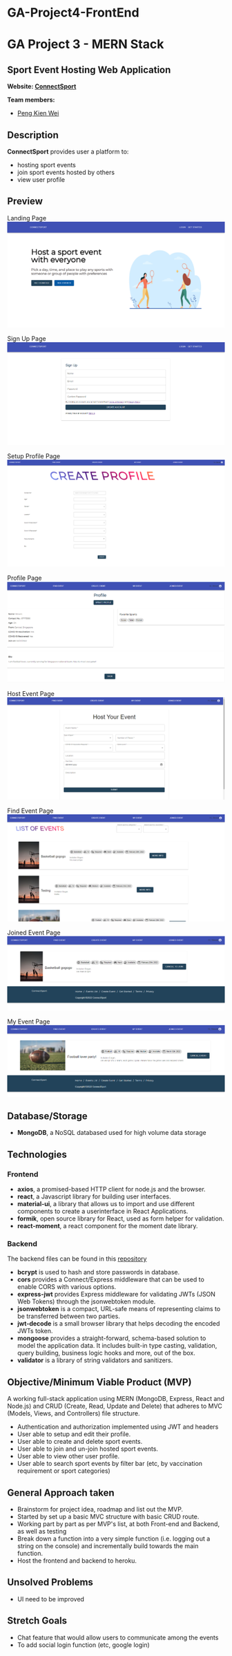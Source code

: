 # GA-Project4-FrontEnd

# GA Project 3 - MERN Stack

## Sport Event Hosting Web Application

**Website: [ConnectSport](https://connectsport.herokuapp.com/)**

**Team members:**

- [Peng Kien Wei](https://github.com/kienwei96)

## Description

**ConnectSport** provides user a platform to:

- hosting sport events
- join sport events hosted by others
- view user profile

## Preview

Landing Page
![Landing Page](./wireframe/Landing_Page.png)

Sign Up Page
![Sign Up Page](./wireframe/Sign_Up.png)

Setup Profile Page
![Setup Profile Page](./wireframe/Setup_Profile.png)

Profile Page
![Profile Page](./wireframe/Profile.png)

Host Event Page
![Host Event Page](./wireframe/Host_Event.png)

Find Event Page
![Find Event Page](./wireframe/Find_Event.png)

Joined Event Page
![Joined Event Page](./wireframe/Joined_Event.png)

My Event Page
![My Event Page](./wireframe/My_Event.png)

## Database/Storage

- **MongoDB**, a NoSQL databased used for high volume data storage

## Technologies

### Frontend

- **axios**, a promised-based HTTP client for node.js and the browser.
- **react**, a Javascript library for building user interfaces.
- **material-ui**, a library that allows us to import and use different components to create a userinterface in React Applications.
- **formik**, open source library for React, used as form helper for validation.
- **react-moment**, a react component for the moment date library.

### Backend

The backend files can be found in this [repository](https://github.com/kienwei96/GA-Project4-BackEnd)

- **bcrypt** is used to hash and store passwords in database.
- **cors** provides a Connect/Express middleware that can be used to enable CORS with various options.
- **express-jwt** provides Express middleware for validating JWTs (JSON Web Tokens) through the jsonwebtoken module.
- **jsonwebtoken** is a compact, URL-safe means of representing claims to be transferred between two parties.
- **jwt-decode** is a small browser library that helps decoding the encoded JWTs token.
- **mongoose** provides a straight-forward, schema-based solution to model the application data. It includes built-in type casting, validation, query building, business logic hooks and more, out of the box.
- **validator** is a library of string validators and sanitizers.

## Objective/Minimum Viable Product (MVP)

A working full-stack application using MERN (MongoDB, Express, React and Node.js) and CRUD (Create, Read, Update and Delete) that adheres to MVC (Models, Views, and Controllers) file structure.

- Authentication and authorization implemented using JWT and headers
- User able to setup and edit their profile.
- User able to create and delete sport events.
- User able to join and un-join hosted sport events.
- User able to view other user profile.
- User able to search sport events by filter bar (etc, by vaccination requirement or sport categories)

## General Approach taken

- Brainstorm for project idea, roadmap and list out the MVP.
- Started by set up a basic MVC structure with basic CRUD route.
- Working part by part as per MVP's list, at both Front-end and Backend, as well as testing
- Break down a function into a very simple function (i.e. logging out a string on the console) and incrementally build towards the main function.
- Host the frontend and backend to heroku.

## Unsolved Problems

- UI need to be improved

## Stretch Goals

- Chat feature that would allow users to communicate among the events
- To add social login function (etc, google login)
